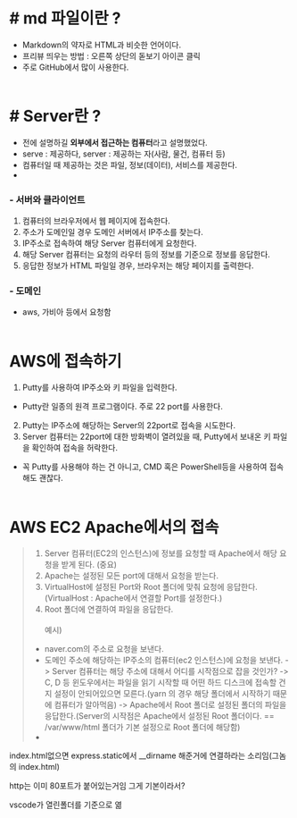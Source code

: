 # # md 파일이란 ?
- Markdown의 약자로 HTML과 비슷한 언어이다.
- 프리뷰 띄우는 방법 : 오른쪽 상단의 돋보기 아이콘 클릭
- 주로 GitHub에서 많이 사용한다.
<br/><br/>

# # Server란 ?
- 전에 설명하길 <strong>외부에서 접근하는 컴퓨터</strong>라고 설명했었다.
- serve : 제공하다, server : 제공하는 자(사람, 물건, 컴퓨터 등)
- 컴퓨터일 때 제공하는 것은 파일, 정보(데이터), 서비스를 제공한다.
- 

### - 서버와 클라이언트
1. 컴퓨터의 브라우저에서 웹 페이지에 접속한다.
2. 주소가 도메인일 경우 도메인 서버에서 IP주소를 찾는다.
3. IP주소로 접속하여 해당 Server 컴퓨터에게 요청한다.
4. 해당 Server 컴퓨터는 요청의 라우터 등의 정보를 기준으로 정보를 응답한다.
5. 응답한 정보가 HTML 파일일 경우, 브라우저는 해당 페이지를 출력한다.

### - 도메인
- aws, 가비아 등에서 요청함
<br/><br/>

# AWS에 접속하기
1. Putty를 사용하여 IP주소와 키 파일을 입력한다.
- Putty란 일종의 원격 프로그램이다. 주로 22 port를 사용한다.
2. Putty는 IP주소에 해당하는 Server의 22port로 접속을 시도한다.
3. Server 컴퓨터는 22port에 대한 방화벽이 열려있을 때, Putty에서 보내온 키 파일을 확인하여 접속을 허락한다.
- 꼭 Putty를 사용해야 하는 건 아니고, CMD 혹은 PowerShell등을 사용하여 접속해도 괜찮다.<br/><br/>

# AWS EC2 Apache에서의 접속
>1. Server 컴퓨터(EC2의 인스턴스)에 정보를 요청할 때 Apache에서 해당 요청을 받게 된다. (중요)
>2. Apache는 설정된 모든 port에 대해서 요청을 받는다.
>3. VirtualHost에 설정된 Port와 Root 폴더에 맞춰 요청에 응답한다. (VirtualHost : Apache에서 연결할 Port를 설정한다.)
>4. Root 폴더에 연결하여 파일을 응답한다.
<br/><br/>
>예시)
>- naver.com의 주소로 요청을 보낸다.<br/>
>- 도메인 주소에 해당하는 IP주소의 컴퓨터(ec2 인스턴스)에 요청을 보낸다. -> Server 컴퓨터는 해당 주소에 대해서 어디를 시작점으로 잡을 것인가? -> C, D 등 윈도우에서는 파일을 읽기 시작할 때 어떤 하드 디스크에 접속할 건지 설정이 안되어있으면 모른다.(yarn 의 경우 해당 폴더에서 시작하기 때문에 컴퓨터가 알아먹음) -> Apache에서 Root 폴더로 설정된 폴더의 파일을 응답한다.(Server의 시작점은 Apache에서 설정된 Root 폴더이다. == /var/www/html 폴더가 기본 설정으로 Root 폴더에 해당함)
>- 




index.html없으면 express.static에서 __dirname 해준거에 연결하라는 소리임(그놈의 index.html)

http는 이미 80포트가 붙어있는거임 그게 기본이라서?

vscode가 열린폴더를 기준으로 엶 